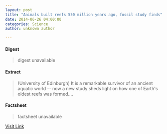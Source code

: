 ```yaml
---
layout: post
title: "Animals built reefs 550 million years ago, fossil study finds"
date: 2014-06-26 04:00:00
categories: Science
author: unknown author

---
```



#### Digest
>digest unavailable

#### Extract
>(University of Edinburgh) It is a remarkable survivor of an ancient aquatic world -- now a new study sheds light on how one of Earth's oldest reefs was formed....

#### Factsheet
>factsheet unavailable

[Visit Link](http://www.eurekalert.org/pub_releases/2014-06/uoe-abr062414.php)


